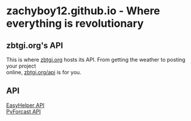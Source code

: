 # zachyboy12.github.io - Where everything is revolutionary
## zbtgi.org's API
This is where [zbtgi.org](https://zachyboy12.github.io/) hosts its API. From getting the weather to posting your project  
online, [zbtgi.org/api](https://zachyboy12.github.io/api/) is for you.  
## API
[EasyHelper API](https://zachyboy12.github.io/api/easyhelper)  
[PyForcast API](https://zachyboy12.github.io/api/pyforcast?about=true)  
